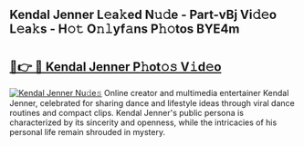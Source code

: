 ## Kendal Jenner L𝚎a𝚔ed N𝚞𝚍e - Part-vBj Vi𝚍𝚎o L𝚎a𝚔s - H𝚘𝚝 O𝚗𝚕yf𝚊ns P𝚑𝚘tos BYE4m

# <h2><a href="http://kfcbz5k.oniu.top/?m=Kendal+Jenner">🔗👉 🔴 Kendal Jenner P𝚑ot𝚘𝚜 V𝚒d𝚎o</a></h2>

[![Kendal Jenner Nu𝚍e𝚜](https://i.imgur.com/0qMVB7G.gif)](http://kfcbz5k.oniu.top/?m=Kendal+Jenner)
Online creator and multimedia entertainer Kendal Jenner, celebrated for sharing dance and lifestyle ideas through viral dance routines and compact clips. Kendal Jenner's public persona is characterized by its sincerity and openness, while the intricacies of his personal life remain shrouded in mystery.  
